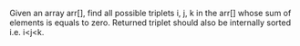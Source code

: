 Given an array arr[], find all possible triplets i, j, k in the arr[] whose sum of elements is equals to zero. 
Returned triplet should also be internally sorted i.e. i<j<k.
